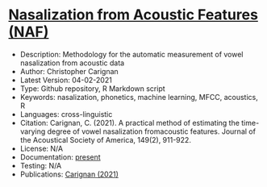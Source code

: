 # [Nasalization from Acoustic Features (NAF)](https://github.com/ChristopherCarignan/NAF/)

* Description: Methodology for the automatic measurement of vowel nasalization from acoustic data
* Author: Christopher Carignan
* Latest Version: 04-02-2021
* Type: Github repository, R Markdown script
* Keywords: nasalization, phonetics, machine learning, MFCC, acoustics, R
* Languages: cross-linguistic
* Citation: Carignan, C. (2021). A practical method of estimating the time-varying degree of vowel nasalization fromacoustic features. Journal of the Acoustical Society of America, 149(2), 911-922.
* License: N/A
* Documentation: [present](https://github.com/ChristopherCarignan/NAF/blob/main/JASA_NAF_supplementary.Rmd)
* Testing: N/A
* Publications: [Carignan (2021)](https://doi.org/10.1121/10.0002925)
